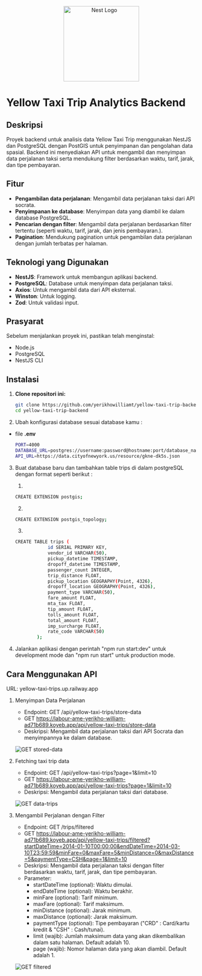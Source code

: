 <p align="center">
  <a href="http://nestjs.com/" target="blank"><img src="https://nestjs.com/img/logo-small.svg" width="200" alt="Nest Logo" /></a>
</p>

# Yellow Taxi Trip Analytics Backend

## Deskripsi

Proyek backend untuk analisis data Yellow Taxi Trip menggunakan NestJS dan PostgreSQL dengan PostGIS untuk penyimpanan dan pengolahan data spasial. Backend ini menyediakan API untuk mengambil dan menyimpan data perjalanan taksi serta mendukung filter berdasarkan waktu, tarif, jarak, dan tipe pembayaran.


## Fitur

- **Pengambilan data perjalanan**: Mengambil data perjalanan taksi dari API socrata.
- **Penyimpanan ke database**: Menyimpan data yang diambil ke dalam database PostgreSQL.
- **Pencarian dengan filter**: Mengambil data perjalanan berdasarkan filter tertentu (seperti waktu, tarif, jarak, dan jenis pembayaran.).
- **Pagination**: Mendukung pagination untuk pengambilan data perjalanan dengan jumlah terbatas per halaman.


## Teknologi yang Digunakan

- **NestJS**: Framework untuk membangun aplikasi backend.
- **PostgreSQL**: Database untuk menyimpan data perjalanan taksi.
- **Axios**: Untuk mengambil data dari API eksternal.
- **Winston**: Untuk logging.
- **Zod**: Untuk validasi input.


## Prasyarat

Sebelum menjalankan proyek ini, pastikan telah menginstal:

- Node.js
- PostgreSQL
- NestJS CLI


## Instalasi

1. **Clone repositori ini:**

   ```bash
   git clone https://github.com/yerikhowilliamt/yellow-taxi-trip-backend.git
   cd yellow-taxi-trip-backend

2. Ubah konfigurasi database sesuai database kamu :
- file **.env**
  
   ```bash
   PORT=4000
   DATABASE_URL=postgres://username:password@hostname:port/database_name
   API_URL=https://data.cityofnewyork.us/resource/gkne-dk5s.json

3. Buat database baru dan tambahkan table trips di dalam postgreSQL dengan format seperti berikut :

   1.
   	```bash
   	CREATE EXTENSION postgis;
	```
   2.
  	```bash
	CREATE EXTENSION postgis_topology;
	```
   3.
	```bash
   	CREATE TABLE trips (
	    		id SERIAL PRIMARY KEY,
	    		vendor_id VARCHAR(50),
	    		pickup_datetime TIMESTAMP,
	    		dropoff_datetime TIMESTAMP,
	    		passenger_count INTEGER,
	    		trip_distance FLOAT,
	    		pickup_location GEOGRAPHY(Point, 4326),
	    		dropoff_location GEOGRAPHY(Point, 4326),
	    		payment_type VARCHAR(50),
	    		fare_amount FLOAT,
	    		mta_tax FLOAT,
	    		tip_amount FLOAT,
	    		tolls_amount FLOAT,
	    		total_amount FLOAT,
	    		imp_surcharge FLOAT,
	    		rate_code VARCHAR(50)
			);
	```

5. Jalankan aplikasi dengan perintah "npm run start:dev" untuk development mode dan "npm run start" untuk production mode.


## Cara Menggunakan API

URL: yellow-taxi-trips.up.railway.app

1. Menyimpan Data Perjalanan
   - Endpoint: GET /api/yellow-taxi-trips/store-data
   - GET https://labour-ame-yerikho-william-ad71b689.koyeb.app/api/yellow-taxi-trips/store-data
   - Deskripsi: Mengambil data perjalanan taksi dari API Socrata dan menyimpannya ke dalam database.
     
   ![GET stored-data](https://github.com/user-attachments/assets/4fc2b35c-e4c3-413d-982b-01dedc2f39b1)

2. Fetching taxi trip data
   - Endpoint: GET /api/yellow-taxi-trips?page=1&limit=10
   - GET https://labour-ame-yerikho-william-ad71b689.koyeb.app/api/yellow-taxi-trips?page=1&limit=10
   - Deskripsi: Mengambil data perjalanan taksi dari database.

   ![GET data-trips](https://github.com/user-attachments/assets/cdfeadfe-54fb-46df-a628-c9cc6223b9cb)

3. Mengambil Perjalanan dengan Filter
   - Endpoint: GET /trips/filtered
   - GET https://labour-ame-yerikho-william-ad71b689.koyeb.app/api/yellow-taxi-trips/filtered?startDateTime=2014-01-10T00:00:00&endDateTime=2014-03-10T23:59:59&minFare=0&maxFare=5&minDistance=0&maxDistance=5&paymentType=CSH&page=1&limit=10
   - Deskripsi: Mengambil data perjalanan taksi dengan filter berdasarkan waktu, tarif, jarak, dan tipe pembayaran.
   - Parameter:
     - startDateTime (optional): Waktu dimulai.
     - endDateTime (optional): Waktu berakhir.
     - minFare (optional): Tarif minimum.
     - maxFare (optional): Tarif maksimum.
     - minDistance (optional): Jarak minimum.
     - maxDistance (optional): Jarak maksimum.
     - paymentType (optional): Tipe pembayaran ("CRD" : Card/kartu kredit & "CSH" : Cash/tunai).
     - limit (wajib): Jumlah maksimum data yang akan dikembalikan dalam satu halaman. Default adalah 10.
     - page (wajib): Nomor halaman data yang akan diambil. Default adalah 1.

   ![GET filtered](https://github.com/user-attachments/assets/4dfa7143-0905-4f25-ab23-a0c7199180b6)
